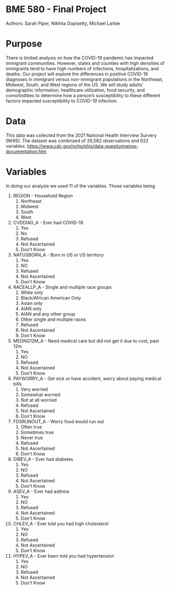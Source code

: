 # BME 580 - Final Project
Authors: Sarah Piper, Nikhita Gopisetty, Michael Larbie


# Purpose
There is limited analysis on how the COVID-19 pandemic has impacted immigrant communities.
However, states and counties with high densities of immigrants tend to have high numbers of infections, hospitalizations, and deaths.
Our project will explore the differences in positive COVID-19 diagnoses in immigrant versus non-immigrant populations in the 
Northeast, Midwest, South, and West regions of the US. We will study adults’ demographic information, healthcare utilization, food security,
and comorbidities to determine how a person’s susceptibility to these different factors impacted susceptibility to COVID-19 infection.


# Data
This data was collected from the 2021 National Health Interview Survery (NHIS).
The dataset was combrised of 29,582 observations and 622 variables.
https://www.cdc.gov/nchs/nhis/data-questionnaires-documentation.htm


# Variables
In doing our analysis we used 11 of the variables. Those variables being
1. REGION - Household Region
	1. Northeast
	2. Midwest
	3. South
	4. West
2. CVDDIAG_A - Ever had COVID-19
	1. Yes
	2. No
	7. Refused
	8. Not Ascertained
	9. Don't Know
3. NATUSBORN_A - Born in US or US territory
	1. Yes
	2. NO
	7. Refused
	8. Not Ascertained
	9. Don't Know
4. RACEALLP_A - Single and multiple race groups
	1. White only
	2. Black/African American Only
	3. Asian only
	4. AIAN only
	5. AIAN and any other group
	6. Other single and multiple races
	7. Refused
	8. Not Ascertained
	9. Don't Know
5. MEDNG12M_A - Need medical care but did not get it due to cost, past 12m
	1. Yes
	2. NO
	7. Refused
	8. Not Ascertained
	9. Don't Know
6. PAYWORRY_A - Get sick or have accident, worry about paying medical bills
	1. Very worried
	2. Somewhat worried
	3. Not at all worried
	7. Refused
	8. Not Ascertained
	9. Don't Know
7. FDSRUNOUT_A - Worry food would run out
	1. Often true
	2. Sometimes true
	3. Never true
	7. Refused
	8. Not Ascertained
	9. Don't Know
8. DIBEV_A - Ever had diabetes
	1. Yes
	2. NO
	7. Refused
	8. Not Ascertained
	9. Don't Know
9. ASEV_A - Ever had asthma
	1. Yes
	2. NO
	7. Refused
	8. Not Ascertained
	9. Don't Know
10. CHLEV_A - Ever told you had high cholesterol
	1. Yes
	2. NO
	7. Refused
	8. Not Ascertained
	9. Don't Know
11. HYPEV_A - Ever been told you had hypertension
	1. Yes
	2. NO
	7. Refused
	8. Not Ascertained
	9. Don't Know